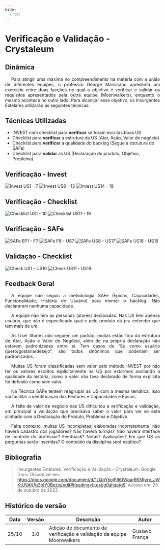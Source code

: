 ```yaml
---
hide:
  - toc
---
```


# Verificação e Validação - Crystaleum



## Dinâmica

<p style="text-align:justify; text-indent:20px;">
Para atingir uma máxima no compreendimento na matéria com a união de diferentes equipes, o professor George Marsicano apresenta um exercício entre duas facções no qual o objetivo é verificar e validar os requisitos apresentados pela outra equipe (Moonwalkers), enquanto o mesmo acontece no outro lado. Para alcançar esse objetivo, os Insurgentes Estelares utilizarão as seguintes técnicas:
</p>


## Técnicas Utilizadas

- INVEST com checklist para **verificar** se foram escritas boas US
- Checklist para **verificar** a estrutura da US (Ator, Ação, Valor de negócio)
- Checklist para **verificar** a qualidade do backlog (Segue a estrutura do SAFe)
- Checklist para **validar** as US (Declaração do produto, Objetivo, Problema) 


## Verificação - Invest

![Invest US1 - 7](assets/verEval/verInvest1.png)
![Invest US8 - 13](assets/verEval/verInvest2.png)
![Invest US14 - 19](assets/verEval/verInvest3.png)



## Verificação - Checklist

![Checklist US1 - 10](assets/verEval/verCheck1.png)
![Checklist US11 - 19](assets/verEval/verCheck2.png)



## Verificação - SAFe

![SAFe EP1 - F7](assets/verEval/verSAFE1.png)
![SAFe F8 - US7](assets/verEval/verSAFE2.png)
![SAFe US8 - US17](assets/verEval/verSAFE3.png)
![SAFe US18 - US19](assets/verEval/verSAFE4.png)



## Validação - Checklist

![Check US1 - US10](assets/verEval/valCheck1.png)
![Check US11 - US19](assets/verEval/valCheck2.png)



## Feedback Geral

<p style="text-align:justify; text-indent:20px;">
A equipe não seguiu a metodologia SAFe (Épicos, Capacidades, Funcionalidade, História de Usuário) para montar o backlog. Não declararam nenhuma capacidade.
</p>
<p style="text-align:justify; text-indent:20px;">
A equipe não tem as personas (atores) declaradas. Nas US tem apenas usuário, que não é especificado qual e pelo produto dá pra entender que tem mais de um.
</p>
<p style="text-align:justify; text-indent:20px;">
As User Stories não seguem um padrão, muitas estão fora da estrutura de Ator, Ação e Valor de Negócio, além de na própria declaração não estarem padronizadas entre si. Tem casos de “Eu como usuário quero/gostaria/desejo”, são todos sinônimos que poderiam ser padronizados.
</p>
<p style="text-align:justify; text-indent:20px;">
Muitas US foram classificadas sem valor pelo método INVEST por não ter os valores escritos explicitamente na US por estarmos avaliando a qualidade da história, como o valor não tava declarado de forma explícita foi definido como sem valor.
</p>
<p style="text-align:justify; text-indent:20px;">
Na Técnica SAFe tentem reagrupar as US com a mesma temática. Isso vai facilitar a identificação das Features e Capacidades e Épicos.
</p>
<p style="text-align:justify; text-indent:20px;">
A falta de valor de negócio nas US dificultou a verificação e validação, em principal a validação que precisava saber o valor para ver se está alinhado com a Declaração do Produto, Problema e Objetivo.
</p>
<p style="text-align:justify; text-indent:20px;">
Falta contexto, muitas US incompletas, elaboradas incorretamente, não haverá cadastro dos jogadores? Não haverá turmas? Não haverá interface de controle do professor? Feedback? Notas? Avaliações? Em que US as perguntas serão inseridas? O conteúdo da disciplina será estático?
</p>



## Bibliografia 

> Insurgentes Estelares. Verificação e Validação - Crystaleum. Google Docs. Disponível em: https://docs.google.com/document/d/1LQgYhpjF86tWoar6K5Ryrx_JWKtUVAh7q3pIY0Bezts/edit#heading=h.esgg0ahqatg9. Acesso em: 25 de outubro de 2023.



## Histórico de versão

| Data  | Versão | Descrição                                                            | Autor          |
| :---: | :----: | -------------------------------------------------------------------- | -------------- |
| 25/10 |  1.0   | Adição do documento de verificação e validação da equipe Moonwalkers | Gustavo França |








